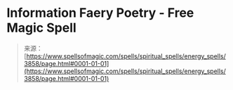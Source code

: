 <!--yml

category: 未分类

date: 2024-06-12 18:37:39

-->

# Information Faery Poetry - Free Magic Spell

> 来源：[https://www.spellsofmagic.com/spells/spiritual_spells/energy_spells/3858/page.html#0001-01-01](https://www.spellsofmagic.com/spells/spiritual_spells/energy_spells/3858/page.html#0001-01-01)
